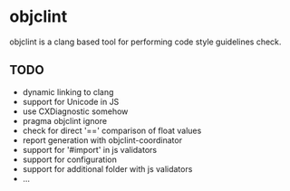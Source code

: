 objclint
========

objclint is a clang based tool for performing code style guidelines check.

## TODO

* dynamic linking to clang
* support for Unicode in JS
* use CXDiagnostic somehow
* pragma objclint ignore
* check for direct '==' comparison of float values
* report generation with objclint-coordinator
* support for '#import' in js validators
* support for configuration
* support for additional folder with js validators
* ...
